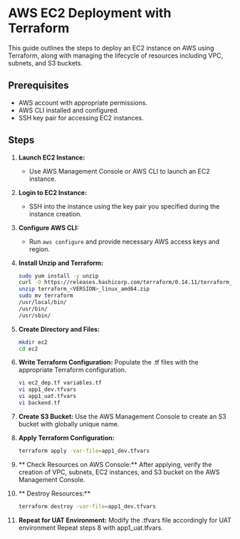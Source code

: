 # AWS EC2 Deployment with Terraform 
This guide outlines the steps to deploy an EC2 instance on AWS using Terraform, along with managing the lifecycle of resources including VPC, subnets, and S3 buckets.

## Prerequisites

- AWS account with appropriate permissions.
- AWS CLI installed and configured.
- SSH key pair for accessing EC2 instances.

## Steps

1. **Launch EC2 Instance:**
   - Use AWS Management Console or AWS CLI to launch an EC2 instance.

2. **Login to EC2 Instance:**
   - SSH into the instance using the key pair you specified during the instance creation.

3. **Configure AWS CLI:**
   - Run `aws configure` and provide necessary AWS access keys and region.

4. **Install Unzip and Terraform:**
   ```bash
   sudo yum install -y unzip
   curl -O https://releases.hashicorp.com/terraform/0.14.11/terraform_0.14.11_linux_amd64.zip
   unzip terraform_<VERSION>_linux_amd64.zip
   sudo mv terraform
   /usr/local/bin/
   /usr/bin/
   /usr/sbin/
5. **Create Directory and Files:**
   ```bash
   mkdir ec2
   cd ec2
6. **Write Terraform Configuration:**
     Populate the .tf files with the appropriate Terraform configuration.
   ```bash
   vi ec2_dep.tf variables.tf
   vi app1_dev.tfvars
   vi app1_uat.tfvars
   vi backend.tf
7. **Create S3 Bucket:**
     Use the AWS Management Console to create an S3 bucket with globally unique name.
8. **Apply Terraform Configuration:**
    ```bash
   terraform apply -var-file=app1_dev.tfvars
9. ** Check Resources on AWS Console:**
      After applying, verify the creation of VPC, subnets, EC2 instances, and S3 bucket on the AWS Management Console.
10. ** Destroy Resources:**
    ```bash
    terraform destroy -var-file=app1_dev.tfvars
11. **Repeat for UAT Environment:**
      Modify the .tfvars file accordingly for UAT environment Repeat steps 8 with app1_uat.tfvars.

      
      
